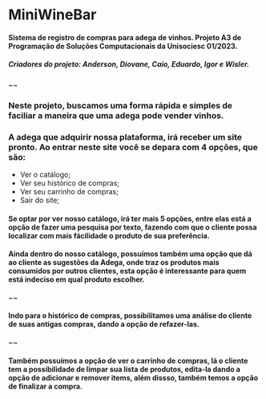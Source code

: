 # MiniWineBar
#### Sistema de registro de compras para adega de vinhos. Projeto A3 de Programação de Soluções Computacionais da Unisociesc 01/2023.

##### Criadores do projeto: Anderson, Diovane, Caio, Eduardo, Igor e Wisler.
~~
### Neste projeto, buscamos uma forma rápida e simples de faciliar a maneira que uma adega pode vender vinhos. 
### A adega que adquirir nossa plataforma, irá receber um site pronto. Ao entrar neste site você se depara com 4 opções, que são: 

* Ver o catálogo;
* Ver seu histórico de compras;
* Ver seu carrinho de compras;
* Sair do site;

#### Se optar por ver nosso catálogo, irá ter mais 5 opções, entre elas está a opção de fazer uma pesquisa por texto, fazendo com que o cliente possa localizar com mais fácilidade o produto de sua preferência.

#### Ainda dentro do nosso catálogo, possuímos também uma opção que dá ao cliente as sugestões da Adega, onde traz os produtos mais consumidos por outros clientes, esta opção é interessante para quem está indeciso em qual produto escolher.
~~

#### Indo para o histórico de compras, possibilitamos uma análise do cliente de suas antigas compras, dando a opção de refazer-las.
~~
#### Também possuímos a opção de ver o carrinho de compras, lá o cliente tem a possibilidade de limpar sua lista de produtos, edita-la dando a opção de adicionar e remover items, além dissso, também temos a opção de finalizar a compra.


